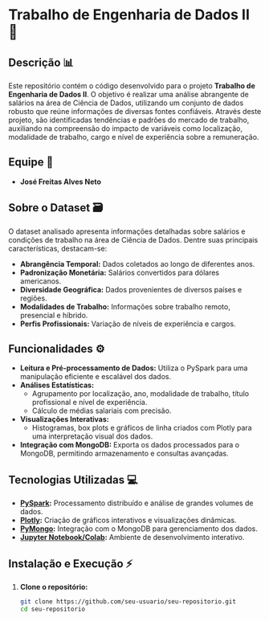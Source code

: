 # Trabalho de Engenharia de Dados II 🚀

## Descrição 📊

Este repositório contém o código desenvolvido para o projeto **Trabalho de Engenharia de Dados II**. O objetivo é realizar uma análise abrangente de salários na área de Ciência de Dados, utilizando um conjunto de dados robusto que reúne informações de diversas fontes confiáveis. Através deste projeto, são identificadas tendências e padrões do mercado de trabalho, auxiliando na compreensão do impacto de variáveis como localização, modalidade de trabalho, cargo e nível de experiência sobre a remuneração.

## Equipe 👥

- **José Freitas Alves Neto**

## Sobre o Dataset 🗃️

O dataset analisado apresenta informações detalhadas sobre salários e condições de trabalho na área de Ciência de Dados. Dentre suas principais características, destacam-se:

- **Abrangência Temporal:** Dados coletados ao longo de diferentes anos.
- **Padronização Monetária:** Salários convertidos para dólares americanos.
- **Diversidade Geográfica:** Dados provenientes de diversos países e regiões.
- **Modalidades de Trabalho:** Informações sobre trabalho remoto, presencial e híbrido.
- **Perfis Profissionais:** Variação de níveis de experiência e cargos.

## Funcionalidades ⚙️

- **Leitura e Pré-processamento de Dados:** Utiliza o PySpark para uma manipulação eficiente e escalável dos dados.
- **Análises Estatísticas:** 
  - Agrupamento por localização, ano, modalidade de trabalho, título profissional e nível de experiência.
  - Cálculo de médias salariais com precisão.
- **Visualizações Interativas:** 
  - Histogramas, box plots e gráficos de linha criados com Plotly para uma interpretação visual dos dados.
- **Integração com MongoDB:** Exporta os dados processados para o MongoDB, permitindo armazenamento e consultas avançadas.

## Tecnologias Utilizadas 💻

- **[PySpark](https://spark.apache.org/):** Processamento distribuído e análise de grandes volumes de dados.
- **[Plotly](https://plotly.com/python/):** Criação de gráficos interativos e visualizações dinâmicas.
- **[PyMongo](https://pymongo.readthedocs.io/):** Integração com o MongoDB para gerenciamento dos dados.
- **[Jupyter Notebook/Colab](https://colab.research.google.com/):** Ambiente de desenvolvimento interativo.

## Instalação e Execução ⚡

1. **Clone o repositório:**

   ```bash
   git clone https://github.com/seu-usuario/seu-repositorio.git
   cd seu-repositorio

